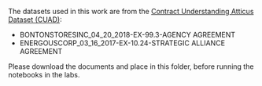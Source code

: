 The datasets used in this work are from the [Contract Understanding Atticus Dataset (CUAD)](https://www.atticusprojectai.org/cuad):
+ BONTONSTORESINC_04_20_2018-EX-99.3-AGENCY AGREEMENT
+ ENERGOUSCORP_03_16_2017-EX-10.24-STRATEGIC ALLIANCE AGREEMENT

Please download the documents and place in this folder, before running the notebooks in the labs.  
